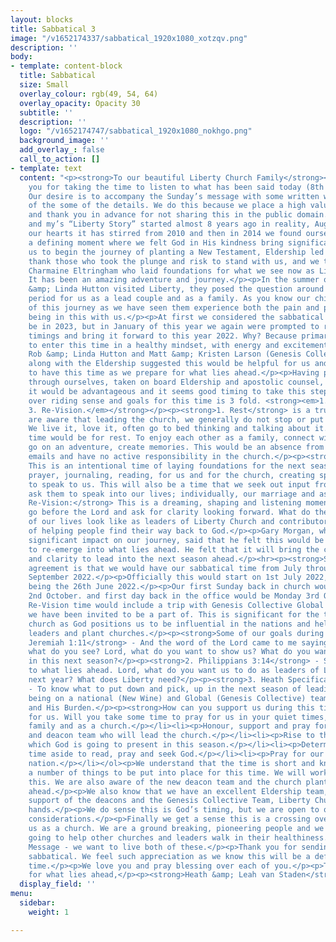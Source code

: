 ```yaml
---
layout: blocks
title: Sabbatical 3
image: "/v1652174337/sabbatical_1920x1080_xotzqv.png"
description: ''
body:
- template: content-block
  title: Sabbatical
  size: Small
  overlay_colour: rgb(49, 54, 64)
  overlay_opacity: Opacity 30
  subtitle: ''
  description: ''
  logo: "/v1652174747/sabbatical_1920x1080_nokhgo.png"
  background_image: ''
  add_overlay_: false
  call_to_action: []
- template: text
  content: "<p><strong>To our beautiful Liberty Church Family</strong></p><p>Thank
    you for taking the time to listen to what has been said today (8th May 2022).
    Our desire is to accompany the Sunday’s message with some written words as a reminder
    of the some of the details. We do this because we place a high value on family
    and thank you in advance for not sharing this in the public domain.</p><p>Leah’s
    and my’s “Liberty Story” started almost 8 years ago in reality, August 2014. In
    our hearts it has stirred from 2010 and then in 2014 we found ourselves facing
    a defining moment where we felt God in His kindness bring significant people alongside
    us to begin the journey of planting a New Testament, Eldership led church.</p><p>We
    thank those who took the plunge and risk to stand with us, and we thank Mike &amp;
    Charmaine Eltringham who laid foundations for what we see now as Liberty Church.
    It has been an amazing adventure and journey.</p><p>In the summer of 2019, Rob
    &amp; Linda Hutton visited Liberty, they posed the question around a sabbatical
    period for us as a lead couple and as a family. As you know our children are part
    of this journey as we have seen them experience both the pain and privilege of
    being in this with us.</p><p>At first we considered the sabbatical time would
    be in 2023, but in January of this year we again were prompted to reconsider the
    timings and bring it forward to this year 2022. Why? Because primarily we want
    to enter this time in a healthy mindset, with energy and excitement.</p><p>Both
    Rob &amp; Linda Hutton and Matt &amp; Kristen Larson (Genesis Collective Team)
    along with the Eldership suggested this would be helpful for us and the church
    to have this time as we prepare for what lies ahead.</p><p>Having prayed this
    through ourselves, taken on board Eldership and apostolic counsel, we can see
    it would be advantageous and it seems good timing to take this step.</p><p>The
    over riding sense and goals for this time is 3 fold. <strong><em>1. Rest 2. Reset
    3. Re-Vision.</em></strong></p><p><strong>1. Rest</strong> is a true pause. We
    are aware that leading the church, we generally do not stop or put this role down.
    We live it, love it, often go to bed thinking and talking about it. So part of
    time would be for rest. To enjoy each other as a family, connect with our children,
    go on an adventure, create memories. This would be an absence from social media,
    emails and have no active responsibility in the church.</p><p><strong>2. Reset:</strong>
    This is an intentional time of laying foundations for the next season. In Scripture,
    prayer, journaling, reading, for us and for the church, creating space for God
    to speak to us. This will also be a time that we seek out input from mentors and
    ask them to speak into our lives; individually, our marriage and as leaders.</p><p><strong>3.
    Re-Vision:</strong> This is a dreaming, shaping and listening moment where we
    go before the Lord and ask for clarity looking forward. What do the next years
    of our lives look like as leaders of Liberty Church and contributors to the mission
    of helping people find their way back to God.</p><p>Gary Morgan, who has has a
    significant impact on our journey, said that he felt this would be a time of cocooning
    to re-emerge into what lies ahead. He felt that it will bring the courage, confidence
    and clarity to lead into the next season ahead.</p><hr><p><strong>Schedule</strong></p><p>The
    agreement is that we would have our sabbatical time from July through to end of
    September 2022.</p><p>Officially this would start on 1st July 2022, our last Sunday
    being the 26th June 2022.</p><p>Our first Sunday back in church would be Sunday
    2nd October. and first day back in the office would be Monday 3rd October.</p><p>Our
    Re-Vision time would include a trip with Genesis Collective Global Team which
    we have been invited to be a part of. This is significant for the team and the
    church as God positions us to be influential in the nations and helping raise
    leaders and plant churches.</p><p><strong>Some of our goals during this time….</strong></p><p><strong>1.
    Jeremiah 1:11</strong> - And the word of the Lord came to me saying, Jeremiah,
    what do you see? Lord, what do you want to show us? What do you want us to see
    in this next season?</p><p><strong>2. Philippians 3:14</strong> - Straining forward
    to what lies ahead. Lord, what do you want us to do as leaders of Liberty in this
    next year? What does Liberty need?</p><p><strong>3. Heath Specifically</strong>
    - To know what to put down and pick, up in the next season of leading Liberty,
    being on a national (New Wine) and Global (Genesis Collective) teams. His yoke
    and His Burden.</p><p><strong>How can you support us during this time?</strong></p><ol><li><p>Pray
    for us. Will you take some time to pray for us in your quiet times, with your
    family and as a church.</p></li><li><p>Honour, support and pray for the Eldership
    and deacon team who will lead the church.</p></li><li><p>Rise to the opportunities
    which God is going to present in this season.</p></li><li><p>Determine to set
    time aside to read, pray and seek God.</p></li><li><p>Pray for our city, region,
    nation.</p></li></ol><p>We understand that the time is short and know there are
    a number of things to be put into place for this time. We will work hard to achieve
    this. We are also aware of the new deacon team and the church plant which lies
    ahead.</p><p>We also know that we have an excellent Eldership team, who with the
    support of the deacons and the Genesis Collective Team, Liberty Church is in excellent
    hands.</p><p>We do sense this is God’s timing, but we are open to questions and
    considerations.</p><p>Finally we get a sense this is a crossing over moment for
    us as a church. We are a ground breaking, pioneering people and we feel we are
    going to help other churches and leaders walk in their healthiness. Model and
    Message - we want to live both of these.</p><p>Thank you for sending us on this
    sabbatical. We feel such appreciation as we know this will be a defining and refining
    time.</p><p>We love you and pray blessing over each of you.</p><p>Thank you Jesus
    for what lies ahead,</p><p><strong>Heath &amp; Leah van Staden</strong></p>"
  display_field: ''
menu:
  sidebar:
    weight: 1

---
```

